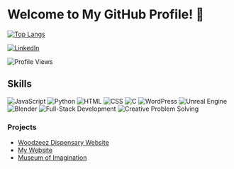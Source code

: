 # Welcome to My GitHub Profile! 👋

[![Top Langs](https://github-readme-stats.vercel.app/api/top-langs/?username=JD037)](https://github.com/JD037/github-readme-stats)

[![LinkedIn](https://img.shields.io/badge/LinkedIn-0077B5?style=for-the-badge&logo=linkedin&logoColor=white)](https://linkedin.com/in/joshua-davis-c20/)

![Profile Views](https://komarev.com/ghpvc/?username=JD037)

## Skills

![JavaScript](https://img.shields.io/badge/JavaScript-F7DF1E?style=for-the-badge&logo=javascript&logoColor=black)
![Python](https://img.shields.io/badge/Python-3776AB?style=for-the-badge&logo=python&logoColor=white)
![HTML](https://img.shields.io/badge/HTML-E34F26?style=for-the-badge&logo=html5&logoColor=white)
![CSS](https://img.shields.io/badge/CSS-1572B6?style=for-the-badge&logo=css3&logoColor=white)
![C](https://img.shields.io/badge/C-00599C?style=for-the-badge&logo=c&logoColor=white)
![WordPress](https://img.shields.io/badge/WordPress-21759B?style=for-the-badge&logo=wordpress&logoColor=white)
![Unreal Engine](https://img.shields.io/badge/Unreal_Engine-313131?style=for-the-badge&logo=unreal-engine&logoColor=white)
![Blender](https://img.shields.io/badge/Blender-F5792A?style=for-the-badge&logo=blender&logoColor=white)
![Full-Stack Development](https://img.shields.io/badge/Full--Stack_Development-4285F4?style=for-the-badge&logo=google-cloud&logoColor=white)
![Creative Problem Solving](https://img.shields.io/badge/Creative_Problem_Solving-FF5722?style=for-the-badge&logo=creative-commons&logoColor=white)

### Projects

- [Woodzeez Dispensary Website](https://woodzeezrt66.com/)
- [My Website](https://github.com/JD037/personal_website)
- [Museum of Imagination](https://github.com/JD037/museum-of-imagination)
